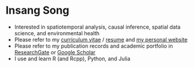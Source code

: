 # Insang Song
+ Interested in spatiotemporal analysis, causal inference, spatial data science, and environmental health
+ Please refer to my [curriculum vitae](ISong_CV_12182023.pdf) / [resume](https://github.com/sigmafelix/sigmafelix/blob/master/ISong_resume_07012023.pdf) and [my personal website](https://www.issong.net)
+ Please refer to my publication records and academic portfolio in [ResearchGate](https://www.researchgate.net/profile/Insang_Song2) or [Google Scholar](https://scholar.google.com/citations?user=xKcMnBEAAAAJ&hl=en)
+ I use and learn R (and Rcpp), Python, and Julia

<!--
**sigmafelix/sigmafelix** is a ✨ _special_ ✨ repository because its `README.md` (this file) appears on your GitHub profile.

Here are some ideas to get you started:

- 🔭 I’m currently working on ...
- 🌱 I’m currently learning ...
- 👯 I’m looking to collaborate on ...
- 🤔 I’m looking for help with ...
- 💬 Ask me about ...
- 📫 How to reach me: ...
- 😄 Pronouns: ...
- ⚡ Fun fact: ...
-->
